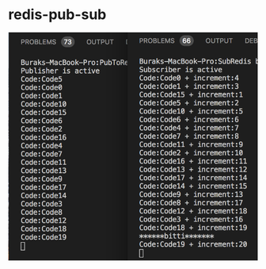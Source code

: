 # redis-pub-sub
<img src="https://github.com/caglayanburak/redis-pub-sub/blob/master/Screen%20Shot%202019-12-26%20at%2021.05.58.png?raw=true" />
